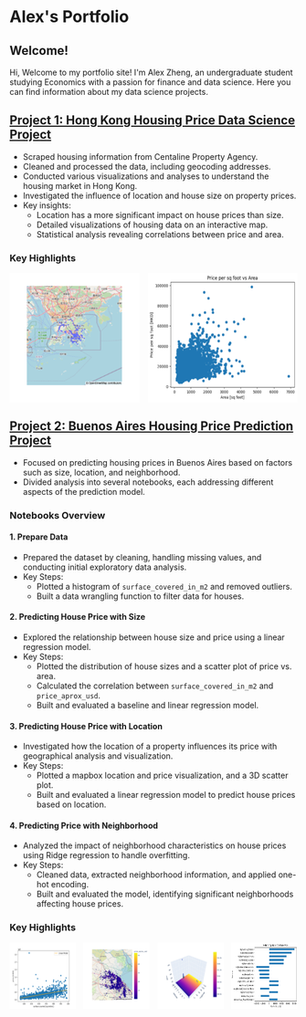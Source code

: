 # Alex's Portfolio

## Welcome!

Hi, Welcome to my portfolio site! I'm Alex Zheng, an undergraduate student studying Economics with a passion for finance and data science. Here you can find information about my data science projects.

## [Project 1: Hong Kong Housing Price Data Science Project](https://github.com/alexzheng123/Hong-Kong-Housing-Price)
- Scraped housing information from Centaline Property Agency.
- Cleaned and processed the data, including geocoding addresses.
- Conducted various visualizations and analyses to understand the housing market in Hong Kong.
- Investigated the influence of location and house size on property prices.
- Key insights:
  - Location has a more significant impact on house prices than size.
  - Detailed visualizations of housing data on an interactive map.
  - Statistical analysis revealing correlations between price and area.

### Key Highlights

<div style="display: flex; justify-content: space-between;">
    <img src="images/project1/map_figure.png" alt="Geographical Distribution of Housing Prices" style="width: 45%;"/>
    <img src="images/project1/price_per_sq_foot_vs_area_scatter.png" alt="Price per Square Foot vs Area" style="width: 52%;"/>
</div>



## [Project 2: Buenos Aires Housing Price Prediction Project](https://github.com/alexzheng123/Buenos-Aires-Property-Market)
- Focused on predicting housing prices in Buenos Aires based on factors such as size, location, and neighborhood.
- Divided analysis into several notebooks, each addressing different aspects of the prediction model.

### Notebooks Overview

#### 1. Prepare Data
- Prepared the dataset by cleaning, handling missing values, and conducting initial exploratory data analysis.
- Key Steps:
  - Plotted a histogram of `surface_covered_in_m2` and removed outliers.
  - Built a data wrangling function to filter data for houses.

#### 2. Predicting House Price with Size
- Explored the relationship between house size and price using a linear regression model.
- Key Steps:
  - Plotted the distribution of house sizes and a scatter plot of price vs. area.
  - Calculated the correlation between `surface_covered_in_m2` and `price_aprox_usd`.
  - Built and evaluated a baseline and linear regression model.

#### 3. Predicting House Price with Location
- Investigated how the location of a property influences its price with geographical analysis and visualization.
- Key Steps:
  - Plotted a mapbox location and price visualization, and a 3D scatter plot.
  - Built and evaluated a linear regression model to predict house prices based on location.

#### 4. Predicting Price with Neighborhood
- Analyzed the impact of neighborhood characteristics on house prices using Ridge regression to handle overfitting.
- Key Steps:
  - Cleaned data, extracted neighborhood information, and applied one-hot encoding.
  - Built and evaluated the model, identifying significant neighborhoods affecting house prices.

### Key Highlights

<div style="display: flex; justify-content: space-between;">
    <img src="images/project2/fig2.4_model_plot.png" alt="Linear Regression Model Plot" style="width: 23%;"/>
    <img src="images/project2/fig3.1_map.png" alt="Geographical Distribution of Housing Prices" style="width: 23%;"/>
    <img src="images/project2/fig3.3_3d.png" alt="3D Scatter Plot with Plane" style="width: 23%;"/>
    <img src="images/project2/fig4.1_feature_importance.png" alt="Feature Importance" style="width: 23%;"/>
</div>

